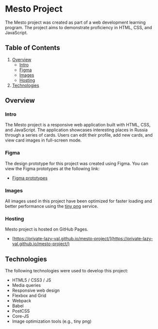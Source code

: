 # Mesto Project

The Mesto project was created as part of a web development learning program. The project aims to demonstrate proficiency in HTML, CSS, and JavaScript.

## Table of Contents

1. [Overview](#overview)
   - [Intro](#intro)
   - [Figma](#figma)
   - [Images](#images)
   - [Hosting](#hosting)
2. [Technologies](#technologies)

## Overview

### Intro

The Mesto project is a responsive web application built with HTML, CSS, and JavaScript. The application showcases interesting places in Russia through a series of cards. Users can edit their profile, add new cards, and view card images in full-screen mode.

### Figma

The design prototype for this project was created using Figma. You can view the Figma prototypes at the following link:

- [Figma prototypes](https://www.figma.com/file/xni8mSiI7OqdTyzTD1wQ6L/JavaScript.-Sprint-4?node-id=28212-2&t=x7dkQJZtB5fHShUH-0)

### Images

All images used in this project have been optimized for faster loading and better performance using the [tiny png](https://tinypng.com/) service.

### Hosting

Mesto project is hosted on GitHub Pages.

- [https://private-lazy-val.github.io/mesto-project/](https://private-lazy-val.github.io/mesto-project/)

## Technologies

The following technologies were used to develop this project:

- HTML5 / CSS3 / JS
- Media queries
- Responsive web design
- Flexbox and Grid
- Webpack
- Babel
- PostCSS
- Core-JS
- Image optimization tools (e.g., tiny png)
